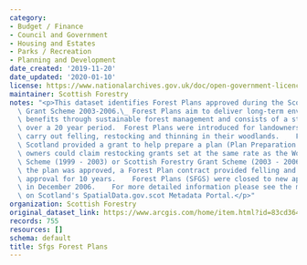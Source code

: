 ```yaml
---
category:
- Budget / Finance
- Council and Government
- Housing and Estates
- Parks / Recreation
- Planning and Development
date_created: '2019-11-20'
date_updated: '2020-01-10'
license: https://www.nationalarchives.gov.uk/doc/open-government-licence/version/3/
maintainer: Scottish Forestry
notes: "<p>This dataset identifies Forest Plans approved during the Scottish Forestry\
  \ Grant Scheme 2003-2006.\_ Forest Plans aim to deliver long-term environmental\
  \ benefits through sustainable forest management and consists of a strategic plan\
  \ over a 20 year period.  Forest Plans were introduced for landowners planning to\
  \ carry out felling, restocking and thinning in their woodlands.    Forestry Commission\
  \ Scotland provided a grant to help prepare a plan (Plan Preparation Grant) and\
  \ owners could claim restocking grants set at the same rate as the Woodland Grant\
  \ Scheme (1999 - 2003) or Scottish Forestry Grant Scheme (2003 - 2006).    Once\
  \ the plan was approved, a Forest Plan contract provided felling and restocking\
  \ approval for 10 years.    Forest Plans (SFGS) were closed to new applications\
  \ in December 2006.    For more detailed information please see the metadata record\
  \ on Scotland's SpatialData.gov.scot Metadata Portal.</p>"
organization: Scottish Forestry
original_dataset_link: https://www.arcgis.com/home/item.html?id=83cd364a20be4155983c9146e2db1149
records: 755
resources: []
schema: default
title: Sfgs Forest Plans
---
```

